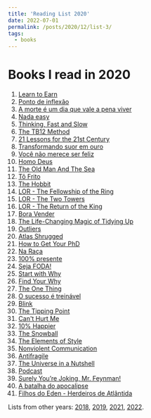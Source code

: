 ```yaml
---
title: 'Reading List 2020'
date: 2022-07-01
permalink: /posts/2020/12/list-3/
tags:
  - books
---
```


Books I read in 2020
======

1. [Learn to Earn][1]
2. [Ponto de inflexão][2]
3. [A morte é um dia que vale a pena viver][3]
4. [Nada easy][4]
5. [Thinking, Fast and Slow][5]
6. [The TB12 Method][6]
7. [21 Lessons for the 21st Century][7]
8. [Transformando suor em ouro][8]
9. [Você não merece ser feliz][9]
10. [Homo Deus][10]
11. [The Old Man And The Sea ][11]
12. [Tô Frito][12]
13. [The Hobbit][13]
14. [LOR - The Fellowship of the Ring][14]
15. [LOR - The Two Towers][15]
16. [LOR - The Return of the King][16]
17. [Bora Vender][17]
18. [The Life-Changing Magic of Tidying Up][18]
19. [Outliers][19]
20. [Atlas Shrugged][20]
21. [How to Get Your PhD][21]
22. [Na Raça][22]
23. [100% presente][23]
24. [Seja FODA!][24]
25. [Start with Why][25]
26. [Find Your Why][26]
27. [The One Thing][27]
28. [O sucesso é treinável][28]
29. [Blink][29]
30. [The Tipping Point][30]
31. [Can't Hurt Me][31]
32. [10% Happier ][32]
33. [The Snowball][33]
34. [The Elements of Style][34]
35. [Nonviolent Communication][35]
36. [Antifragile][36]
37. [The Universe in a Nutshell][37]
38. [Podcast][38]
39. [Surely You’re Joking, Mr. Feynman!][39]
40. [A batalha do apocalipse][40]
41. [Filhos do Eden - Herdeiros de Atlântida][41]

Lists from other years: [2018][list1], [2019][list2], [2021][list4], [2022][list5].

[1]:https://www.amazon.com/Learn-Earn-Beginners-Basics-Investing-ebook/dp/B008TRUA7Y/ref=sr_1_3?crid=35KN3UK288N1F&keywords=peter+lynch&qid=1656705781&s=digital-text&sprefix=peter+lynch%2Cdigital-text%2C189&sr=1-3
[2]:https://www.amazon.com/gp/product/B07MZGKTFR/ref=dbs_a_def_rwt_hsch_vapi_tkin_p1_i0
[3]:https://www.amazon.com/morte-dia-vale-viver-Portuguese-ebook/dp/B07NF6B3T6/ref=sr_1_1?qid=1656705901&refinements=p_27%3AAna+Claudia+Quintana+Arantes&s=digital-text&sr=1-1&text=Ana+Claudia+Quintana+Arantes
[4]:https://www.amazon.com/Nada-Easy-combinei-criatividade-Portuguese-ebook/dp/B073W1Z4HD/ref=sr_1_2?crid=2RVSI230SHEI8&keywords=Nada+Easy&qid=1656705960&s=digital-text&sprefix=nada+easy%2Cdigital-text%2C153&sr=1-2
[5]:https://www.amazon.com/Thinking-Fast-Slow-Daniel-Kahneman-ebook/dp/B00555X8OA/ref=sr_1_1?crid=2AIQ781GMMQSB&keywords=Thinking%2C+Fast+and+Slow&qid=1656705983&s=digital-text&sprefix=thinking%2C+fast+and+slow%2Cdigital-text%2C149&sr=1-1
[6]:https://www.amazon.com/TB12-Method-Lifetime-Sustained-Performance-ebook/dp/B073R4DRX7/ref=sr_1_1?crid=5W1M44EKRPEH&keywords=tb12&qid=1656706006&s=digital-text&sprefix=tb12%2Cdigital-text%2C144&sr=1-1
[7]:https://www.amazon.com/Lessons-21st-Century-Yuval-Harari-ebook/dp/B079WM7KLS/ref=sr_1_1?crid=1P517IRRSUKH0&keywords=harari&qid=1656706034&s=digital-text&sprefix=harari%2Cdigital-text%2C186&sr=1-1
[8]:https://www.amazon.com/Transformando-Suor-em-Ouro-Portuguese-ebook/dp/B00A3CNMQY/ref=sr_1_1?crid=CN6A6BGCLTNE&keywords=Transformando+suor+em+ouro&qid=1656706061&s=digital-text&sprefix=transformando+suor+em+ouro%2Cdigital-text%2C144&sr=1-1
[9]:https://www.amazon.com/Voc%C3%AA-N%C3%A3o-Merece-Ser-Feliz-ebook/dp/B085LMGR79/ref=sr_1_1?crid=39TFG2CQ9BWBA&keywords=Voc%C3%AA+n%C3%A3o+merece+ser+feliz%2C&qid=1656706093&s=digital-text&sprefix=voc%C3%AA+n%C3%A3o+merece+ser+feliz%2C%2Cdigital-text%2C139&sr=1-1
[10]:https://www.amazon.com/Homo-Deus-Brief-History-Tomorrow-ebook/dp/B01BBQ33VE/ref=sr_1_1?crid=I618INXUGKFR&keywords=Homo+Deus&qid=1656706105&s=digital-text&sprefix=homo+deus%2Cdigital-text%2C162&sr=1-1
[11]:https://www.amazon.com/Old-Man-Sea-Ernest-Hemingway-ebook/dp/B000FC0SH8/ref=sr_1_1?crid=29AU3BGY7AZ6D&keywords=The+Old+Man+And+The+Sea&qid=1656706127&s=digital-text&sprefix=the+old+man+and+the+sea+%2Cdigital-text%2C154&sr=1-1
[12]:https://www.amazon.com/frito-colet%C3%A2nea-saborosos-desastres-Portuguese-ebook/dp/B072WB65KD/ref=sr_1_3?crid=24C6JHWXOG4M8&keywords=T%C3%B4+Frito&qid=1656706150&s=digital-text&sprefix=t%C3%B4+frito%2Cdigital-text%2C126&sr=1-3
[13]:https://www.amazon.com/Hobbit-J-R-Tolkien-ebook/dp/B002RI9ZY0/ref=sr_1_1?crid=S9Y2LI2QV22F&keywords=hobbit&qid=1656706162&s=digital-text&sprefix=hobbi%2Cdigital-text%2C163&sr=1-1
[14]:https://www.amazon.com/Fellowship-Ring-Lord-Rings-Book-ebook/dp/B002RI9THI/ref=sr_1_2?crid=623499PZK3X1&keywords=lord+of+the+rings&qid=1656706197&s=digital-text&sprefix=lord+of+the+ring%2Cdigital-text%2C167&sr=1-2
[15]:https://www.amazon.com/gp/product/B002RI9QNK?ref_=dbs_p_pwh_rwt_anx_cl_1&storeType=ebooks
[16]:https://www.amazon.com/gp/product/B002RIA062?ref_=dbs_p_pwh_rwt_anx_cl_1&storeType=ebooks
[17]:https://www.amazon.com/melhor-estrat%C3%A9gia-atitude-vender-Portuguese-ebook/dp/B07RH8S42M/ref=sr_1_1?crid=PQJB6Q6X82XS&keywords=Bora+Vender&qid=1656706283&s=digital-text&sprefix=bora+vender%2Cdigital-text%2C135&sr=1-1
[18]:https://www.amazon.com/gp/product/B00KK0PICK/ref=dbs_a_def_rwt_hsch_vapi_tkin_p1_i0
[19]:https://www.amazon.com/Outliers-Story-Success-Malcolm-Gladwell-ebook/dp/B002RI9PKO/ref=sr_1_1?crid=2H12MIE6R17Y1&keywords=outliers&qid=1656706362&s=digital-text&sprefix=outlier%2Cdigital-text%2C162&sr=1-1
[20]:https://www.amazon.com/Atlas-Shrugged-Ayn-Rand-ebook/dp/B003V8B5XO/ref=sr_1_1?crid=2D5A6JQ4PPCZO&keywords=atlas+shrugged&qid=1656706400&s=digital-text&sprefix=atlas+shrugge%2Cdigital-text%2C144&sr=1-1
[21]:https://www.amazon.com/How-Get-Your-PhD-Handbook-ebook/dp/B08WM1DDKP/ref=sr_1_1?crid=215OCHVW0P724&keywords=How+to+get+your+PhD&qid=1656706496&s=digital-text&sprefix=how+to+get+your+phd%2Cdigital-text%2C145&sr=1-1
[22]:https://www.amazon.com/Ra%C3%A7a-Guilherme-Financeiro-Brasileiro-Portuguese-ebook/dp/B081B3PK3G/ref=sr_1_1?crid=1JGCV9QWYQRLF&keywords=Na+Ra%C3%A7a&qid=1656706599&s=digital-text&sprefix=na+ra%C3%A7a%2Cdigital-text%2C137&sr=1-1
[23]:https://www.amazon.com/Esteja-viva-permane%C3%A7a-100-Presente-ebook/dp/B07WW2FG4L/ref=sr_1_1?crid=LC3JYOD267UF&keywords=100%25+presente&qid=1656706625&s=digital-text&sprefix=100%25+presente%2Cdigital-text%2C142&sr=1-1
[24]:https://www.amazon.com/Seja-foda-Portuguese-Caio-Carneiro-ebook/dp/B079GZM3P5/ref=sr_1_1?crid=Q2USYF5W7UR9&keywords=Seja+FODA%21&qid=1656706641&s=digital-text&sprefix=seja+foda+%2Cdigital-text%2C153&sr=1-1
[25]:https://www.amazon.com/Start-Why-Leaders-Inspire-Everyone-ebook/dp/B002Q6XUE4/ref=sr_1_1?crid=3T85QA3KDA3TU&keywords=start+with+why&qid=1656706655&s=digital-text&sprefix=start%2Cdigital-text%2C149&sr=1-1
[26]:https://www.amazon.com/gp/product/B01CZCW3ZA/ref=dbs_a_def_rwt_hsch_vapi_tkin_p1_i3
[27]:https://www.amazon.com/One-Thing-Surprisingly-Extraordinary-bestselling-ebook/dp/B00D3J2QKW/ref=sr_1_4?qid=1656706724&refinements=p_27%3AGary+Keller&s=digital-text&sr=1-4&text=Gary+Keller
[28]:https://www.amazon.com/Sucesso-Trein%C3%A1vel-revolucionar-relacionamentos-desenvolvimento-ebook/dp/B08DSQF9Q3/ref=sr_1_1?crid=2VTJ0NH398ZCB&keywords=O+sucesso+%C3%A9+trein%C3%A1vel&qid=1656706751&s=digital-text&sprefix=o+sucesso+%C3%A9+trein%C3%A1vel%2Cdigital-text%2C152&sr=1-1
[29]:https://www.amazon.com/Blink-Power-Thinking-Without-ebook/dp/B002VISNAS/ref=sr_1_7?crid=1J7LOBFAF4MOP&keywords=Blink&qid=1656706765&s=digital-text&sprefix=blink%2Cdigital-text%2C141&sr=1-7
[30]:https://www.amazon.com/gp/product/B07D7FPWTX/ref=dbs_a_def_rwt_hsch_vapi_tkin_p1_i3
[31]:https://www.amazon.com/Cant-Hurt-Me-Master-Your-ebook/dp/B07H453KGH/ref=sr_1_1?crid=1K3AP864YAYON&keywords=Can%27t+Hurt+Me&qid=1656706814&s=digital-text&sprefix=can%27t+hurt+me%2Cdigital-text%2C159&sr=1-1
[32]:https://www.amazon.com/10-Happier-Revised-Self-Help-Works-ebook/dp/B07R4NMHJ2/ref=sr_1_1?crid=23UR7DYT49K8E&keywords=10%25&qid=1656706828&s=digital-text&sprefix=10%25%2Cdigital-text%2C153&sr=1-1
[33]:https://www.amazon.com/Snowball-Warren-Buffett-Business-Life-ebook/dp/B009MYD9F8/ref=sr_1_1?crid=3HV46W7O8LD0U&keywords=Snowball&qid=1656706865&s=digital-text&sprefix=snowball%2Cdigital-text%2C172&sr=1-1
[34]:https://www.amazon.com/Elements-Style-Fourth-William-Strunk-ebook/dp/B09R25CXRD/ref=sr_1_1?crid=3HZRX2UZ0514H&keywords=The+Elements+of+Style&qid=1656706881&s=digital-text&sprefix=the+elements+of+style%2Cdigital-text%2C166&sr=1-1
[35]:https://www.amazon.com/gp/product/B014OISVU4/ref=dbs_a_def_rwt_hsch_vapi_tkin_p1_i0
[36]:https://www.amazon.com/Antifragile-Things-That-Disorder-Incerto-ebook/dp/B0083DJWGO/ref=sr_1_1?keywords=antifragile&qid=1656706932&s=digital-text&sprefix=anti%2Cdigital-text%2C152&sr=1-1
[37]:https://www.amazon.com/The-Universe-in-a-Nutshell/dp/B00QNGJIY4/?_encoding=UTF8&pd_rd_w=ROINb&pf_rd_p=91202c6f-1c11-4e3d-b51a-3af958cedd30&pf_rd_r=V52DTCKV5P86RVJWC055&pd_rd_wg=LYDVh&pd_rd_r=7d136e0f-a7b9-4105-9baf-d1c6ceeafaf0&content-id=amzn1.sym.91202c6f-1c11-4e3d-b51a-3af958cedd30&ref_=aufs_ap_sc_dsk
[38]:https://www.amazon.com.br/Podcast-Guia-B%C3%A1sico-Leo-Lopes/dp/8566293312
[39]:https://www.amazon.com/Surely-Youre-Joking-Mr-Feynman/dp/0393355624/ref=sr_1_1?crid=TCNVLA7V8M5P&keywords=feynman&qid=1656707119&s=books&sprefix=feynma%2Cstripbooks-intl-ship%2C151&sr=1-1
[40]:https://www.amazon.com/batalha-do-Apocalipse-Portuguese-ebook/dp/B00A3CSWOQ/ref=sr_1_1?crid=1MDZEDQS7VFO5&keywords=a+batalha+do+apocalipse&qid=1656707150&s=books&sprefix=a+batalha+do+apocalips%2Cstripbooks-intl-ship%2C141&sr=1-1
[41]:https://www.amazon.com/Herdeiros-Atl%C3%A2ntida-Filhos-%C3%89den-Portuguese-ebook/dp/B00AHEHOOY/ref=sr_1_1?crid=DF0BN9L6TAHT&keywords=filhos+do+eden+-+herdeiros+de+atlantida&qid=1656707188&s=books&sprefix=filhos+do+eden+-+herdeiros+de+atl%C3%A2ntida%2Cstripbooks-intl-ship%2C140&sr=1-1

[list1]:https://tuliofalmeida.com/posts/2018/12/list-1/
[list2]:https://tuliofalmeida.com/posts/2019/12/list-2/
[list3]:https://tuliofalmeida.com/posts/2020/12/list-3/
[list4]:https://tuliofalmeida.com/posts/2020/12/list-4/
[list5]:https://tuliofalmeida.com/posts/2022/12/list-5/